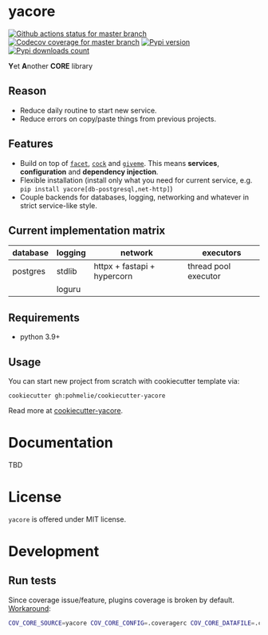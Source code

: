 # yacore
[![Github actions status for master branch](https://github.com/pohmelie/yacore/actions/workflows/ci.yml/badge.svg?branch=master)](https://github.com/pohmelie/yacore/actions)
[![Codecov coverage for master branch](https://codecov.io/gh/pohmelie/yacore/branch/master/graph/badge.svg)](https://codecov.io/gh/pohmelie/yacore)
[![Pypi version](https://img.shields.io/pypi/v/yacore.svg)](https://pypi.org/project/yacore/)
[![Pypi downloads count](https://img.shields.io/pypi/dm/yacore)](https://pypi.org/project/yacore/)

**Y**et **A**nother **CORE** library

## Reason
- Reduce daily routine to start new service.
- Reduce errors on copy/paste things from previous projects.

## Features
- Build on top of [`facet`](https://github.com/pohmelie/facet), [`cock`](https://github.com/pohmelie/cock) and [`giveme`](https://github.com/steinitzu/giveme). This means **services**, **configuration** and **dependency injection**.
- Flexible installation (install only what you need for current service, e.g. `pip install yacore[db-postgresql,net-http]`)
- Couple backends for databases, logging, networking and whatever in strict service-like style.

## Current implementation matrix
|database|logging|network|executors|
|-|-|-|-|
|postgres|stdlib|httpx + fastapi + hypercorn|thread pool executor
||loguru|||

## Requirements
- python 3.9+

## Usage
You can start new project from scratch with cookiecutter template via:
```
cookiecutter gh:pohmelie/cookiecutter-yacore
```
Read more at [cookiecutter-yacore](https://github.com/pohmelie/cookiecutter-yacore).

# Documentation
TBD

# License
`yacore` is offered under MIT license.

# Development
## Run tests
Since coverage issue/feature, plugins coverage is broken by default. [Workaround](https://pytest-cov.readthedocs.io/en/latest/plugins.html):
``` bash
COV_CORE_SOURCE=yacore COV_CORE_CONFIG=.coveragerc COV_CORE_DATAFILE=.coverage.eager pytest
```
